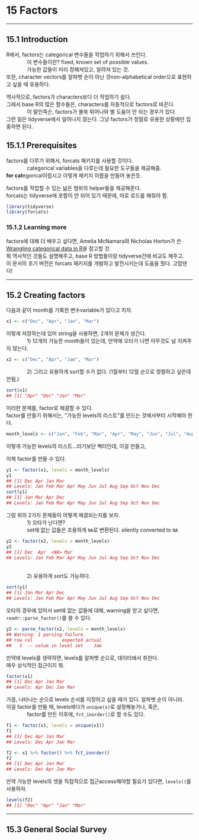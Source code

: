 15 Factors
==========

------------------------------------------------------------------------

15.1 Introduction
-----------------

R에서, factors는 categorical 변수들을 작업하기 위해서 쓰인다. <br />     이 변수들이란? fixed, known set of possible values. <br />     가능한 값들이 미리 정해져있고, 알려져 있는 것. <br /> 또한, character vectors를 알파벳 순이 아닌 것non-alphabetical order으로 표현하고 싶을 때 유용하다.

역사적으로, factors가 characters보다 더 작업하기 쉽다. <br /> 그래서 base R의 많은 함수들은, characters를 자동적으로 factors로 바꾼다. <br />     이 말인즉슨, factors가 불쑥 튀어나와 별 도움이 안 되는 경우가 있다. <br /> 그런 일은 tidyverse에서 일어나지 않는다. 그냥 factors가 정말로 유용한 상황에만 집중하면 된다.

15.1.1 Prerequisites
--------------------

factors를 다루기 위해서, forcats 패키지를 사용할 것이다. <br />     categorical variables을 다루는데 필요한 도구들을 제공해줌. <br /> **for cat**egorical이랍시고 이렇게 패키지 이름을 만들어 놓은듯.

factors를 작업할 수 있는 넓은 범위의 helper들을 제공해준다. <br /> forcats는 tidyverse에 포함이 안 되어 있기 때문에, 따로 로드를 해줘야 함.

``` r
library(tidyverse)
library(forcats)
```

### 15.1.2 Learning more

factors에 대해 더 배우고 싶다면, Amelia McNamara와 Nicholas Horton가 쓴 [Wrangling categorical data in R](https://peerj.com/preprints/3163/)을 참고할 것. <br /> 뭐 역사적인 것들도 설명해주고, base R 방법들이랑 tidyverse간에 비교도 해주고. <br /> 이 문서의 초기 버전은 forcats 패키지를 개발하고 발전시키는데 도움을 줬다. 고맙댄다!

------------------------------------------------------------------------

15.2 Creating factors
---------------------

다음과 같이 month를 기록한 변수variable가 있다고 치자.

``` r
x1 <- c("Dec", "Apr", "Jan", "Mar")
```

이렇게 저장하는데 있어 string을 사용하면, 2개의 문제가 생긴다. <br />     1) 12개의 가능한 month들이 있는데, 만약에 오타가 나면 아무것도 널 지켜주지 않는다.

``` r
x2 <- c("Dec", "Apr", "Jam", "Mar")
```

    2) 그리고 유용하게 sort할 수가 없다. (1월부터 12월 순으로 정렬하고 싶은데 안됨.)

``` r
sort(x1)
## [1] "Apr" "Dec" "Jan" "Mar"
```

이러한 문제를, factor로 해결할 수 있다. <br /> factor를 만들기 위해서는, "가능한 levels의 리스트"를 만드는 것에서부터 시작해야 한다.

``` r
month_levels <- c("Jan", "Feb", "Mar", "Apr", "May", "Jun", "Jul", "Aug", "Sep", "Oct", "Nov", "Dec")
```

이렇게 가능한 levels의 리스트...라기보단 벡터인데, 이걸 만들고,

이제 factor를 만들 수 있다.

``` r
y1 <- factor(x1, levels = month_levels)
y1
## [1] Dec Apr Jan Mar
## Levels: Jan Feb Mar Apr May Jun Jul Aug Sep Oct Nov Dec
sort(y1)
## [1] Jan Mar Apr Dec
## Levels: Jan Feb Mar Apr May Jun Jul Aug Sep Oct Nov Dec
```

그럼 위의 2가지 문제들이 어떻게 해결되는지를 보자. <br />     1) 오타가 난다면? <br />     set에 없는 값들은 조용하게 `NA`로 변환된다. silently converted to `NA`

``` r
y2 <- factor(x2, levels = month_levels)
y2
## [1] Dec  Apr  <NA> Mar 
## Levels: Jan Feb Mar Apr May Jun Jul Aug Sep Oct Nov Dec
```

<br />     2) 유용하게 sort도 가능하다.

``` r
sort(y1)
## [1] Jan Mar Apr Dec
## Levels: Jan Feb Mar Apr May Jun Jul Aug Sep Oct Nov Dec
```

오타의 경우에 있어서 set에 없는 값들에 대해, warning을 받고 싶다면, `readr::parse_factor()`를 쓸 수 있다.

``` r
y2 <- parse_factor(x2, levels = month_levels)
## Warning: 1 parsing failure.
## row col           expected actual
##   3  -- value in level set    Jam
```

만약에 levels를 생략하면, levels를 알파벳 순으로, 데이터에서 취한다. <br /> 매우 상식적인 접근이지 뭐.

``` r
factor(x1)
## [1] Dec Apr Jan Mar
## Levels: Apr Dec Jan Mar
```

가끔, 나타나는 순으로 levels 순서를 지정하고 싶을 때가 있다. 알파벳 순이 아니라. <br /> 이걸 factor를 만들 때, levels에다가 `unique(x)`로 설정해놓거나, 혹은, <br />     factor를 만든 이후에, `fct_inorder()`로 할 수도 있다.

``` r
f1 <- factor(x1, levels = unique(x1))
f1
## [1] Dec Apr Jan Mar
## Levels: Dec Apr Jan Mar

f2 <- x1 %>% factor() %>% fct_inorder()
f2
## [1] Dec Apr Jan Mar
## Levels: Dec Apr Jan Mar
```

만약 가능한 levels의 셋을 직접적으로 접근access해야할 필요가 있다면, `levels()`를 사용하자.

``` r
levels(f2)
## [1] "Dec" "Apr" "Jan" "Mar"
```

------------------------------------------------------------------------

15.3 General Social Survey
--------------------------
